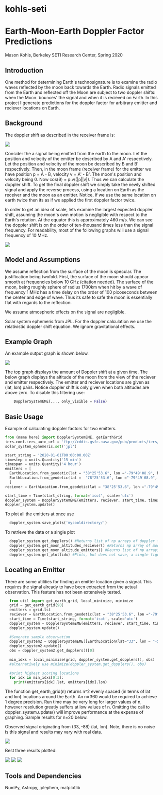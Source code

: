 # kohls-seti
# Earth-Moon-Earth Doppler Factor Predictions
Mason Kohls, Berkeley SETI Research Center, Spring 2020

## Introduction
One method for determining Earth's technosignature is to examine the radio waves reflected by the moon back towards the Earth. Radio signals emitted from the Earth and reflected off the Moon are subject to two doppler shifts: when the Moon 'bounces' the signal and when it is recieved on Earth. In this project I generate predictions for the doppler factor for arbitrary emitter and reciever locations on Earth.
## Background
The doppler shift as described in the receiver frame is:
 
 ![](./images/doppler_eq.svg) 

Consider the a signal being emitted from the earth to the moon. Let the position and velocity of the emitter be described by A and A' respectively. Let the position and velocity of the moon be described by B and B' respectively. Then, in the moon frame (receiver frame) for the emitter we have position p = A - B,  velocity v = A' - B'. The moon's position and velocity being 0. Now cos(θ) = p.v/(|p||v|). Thus we can calculate the doppler shift. 
To get the final doppler shift we simply take the newly shifted signal and apply the reverse process, using a location on Earth as the receiver and the moon as an emitter. Notice, if we use the same location on earth twice then its as if we applied the first doppler factor twice. 

In order to get an idea of scale, lets examine the largest expected doppler shift, assuming the moon's own motion is negligible with respect to the Earth's rotation. At the equator this is approximately 460 m/s. We can see the doppler shift is on the order of ten-thousand times less than the signal frequency. For readability, most of the following graphs will use a signal frequency of 10 MHz. 

![](./images/worst_case_estimate.png)

## Model and Assumptions
We assume reflection from the surface of the moon is specular. The justification being twofold. First, the surface of the moon should appear smooth at frequencies below 10 GHz (citation needed). The surface of the moon, being roughly sphere of radius 1700km when hit by a wave of frequency 1 MHz has a time delay on the order of 100 picoseconds between the center and edge of wave. Thus its safe to safe the moon is essentially flat with regards to the reflection. 

We assume atmospheric effects on the signal are negligible.

Solar system ephemeris from JPL. For the doppler calculation we use the relativistic doppler shift equation. We ignore gravitational effects. 

## Example Graph
An example output graph is shown below.

![](images/ex_1.png)

The top graph displays the amount of Doppler shift at a given time. The below graph displays the altitude of the moon from the view of the reciever and emitter respectively. The emitter and reciever locations are given as (lat, lon) pairs. 
Notice doppler shift is only given when both altitudes are above zero. To disable this filtering use:
```python
    DopplerSystemEME(..., only_visible = False)
```


## Basic Usage
Example of calculating doppler factors for two emitters.
``` python
from (name here) import DopplerSystemEME, getEarthGrid
iers.conf.iers_auto_url = 'ftp://cddis.gsfc.nasa.gov/pub/products/iers/finals2000A.all'
solar_system_ephemeris.set('jpl') 

start_string = '2020-01-01T00:00:00.00Z'
timestep = units.Quantity('15 min')
timespan = units.Quantity('4 hour')
emitters = [
  EarthLocation.from_geodetic(lat = "38°25'53.6", lon ="-79°49'08.9", height=0),
  EarthLocation.from_geodetic(lat =  "78°25'53.6", lon ="-79°49'08.9", height=0)
  ]
reciever = EarthLocation.from_geodetic(lat = "38°25'53.6", lon ="-79°49'08.9", height=0)

start_time = Time(start_string, format='isot', scale='utc')
doppler_system = DopplerSystemEME(emitters, reciever, start_time, timestep, timespan, only_visible = True)
doppler_system.update()
```
To plot all the emitters at once use 
```python
  doppler_system.save_plots('mycooldirectory/')
```

To retrieve the data or a single plot 
```python
  doppler_system.get_dopplers() #Returns list of np arrays of doppler factors
  doppler_system.get_moon_altitudes_reciever() #Returns np array of moon altitude
  doppler_system.get_moon_altitude_emitters() #Reurns list of np arrays of moon altitude
  doppler_system.get_plot(idx) #Plots, but does not save, a single figure. 
```
## Locating an Emitter
There are some utilities for finding an emitter location given a signal. This requires the signal already to have been extracted from the actual observation. This feature has not been extensively tested.
```python 
  from util import get_earth_grid, local_minimize, minimize 
  grid = get_earth_grid(90)
  emitters = grid.lst
  reciever = EarthLocation.from_geodetic(lat = "38°25'53.6", lon ="-79°49'08.9", height=0)
  start_time = Time(start_string, format='isot', scale='utc')
  doppler_system = DopplerSystemEME(emitters, reciever, start_time, timestep, timespan)
  doppler_system.update()
  
  #Generate sample observation
  doppler_system2 = DopplerSystemEME([EarthLocation(lat="33", lon = "-50")], reciever, start_time, timestep, timespan)
  doppler_system2.update()
  obs = doppler_system2.get_dopplers()[0]
  
  min_idxs = local_minimize(grid, doppler_system.get_dopplers(), obs)
  #alternatively use minimize(doppler_system.get_dopplers(), obs) 
  
  #print highest scoring locations
  for idx in min_idxs[0:3]:
    print(emitters[idx].lat, emitters[idx].lon)
```
The function get_earth_grid(n) returns n^2 evenly spaced (in terms of lat and lon) locations around the Earth. An n=360 would be required to achieve 1 degree precision. Run time may be very long for larger values of n, however resolution greatly suffers at low values of n. Omitting the call to doppler_system.update() will improve performance at the expense of graphing. Sample results for n=20 below.

Observed signal originating from (33, -88) (lat, lon). Note, there is no noise is this signal and results may vary with real data.

![](./images/finder_obs.png)

Best three results plotted:

![](./images/finder_1.png)
![](./images/finder_2.png)
![](./images/finder_3.png)


## Tools and Dependencies
NumPy, Astropy, jplephem, matplotlib
